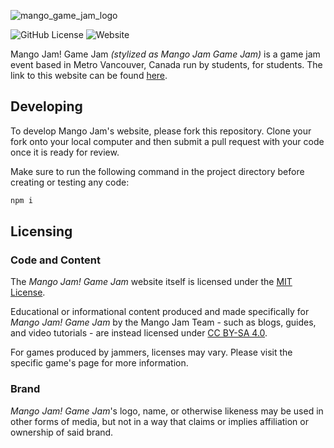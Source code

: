 ![mango_game_jam_logo](https://github.com/user-attachments/assets/f2b32fea-d6c2-4ff0-8ade-4f84593de4eb)

![GitHub License](https://img.shields.io/github/license/lunauii/mango-jam) ![Website](https://img.shields.io/website?url=https%3A%2F%2Fjam.lunaui.cc%2F)

Mango Jam! Game Jam *(stylized as Mango Jam Game Jam)* is a game jam event based in Metro Vancouver, Canada run by students, for students. The link to this website can be found [here](https://jam.lunaui.cc/).

## Developing

To develop Mango Jam's website, please fork this repository. Clone your fork onto your local computer and then submit a pull request with your code once it is ready for review.

Make sure to run the following command in the project directory before creating or testing any code:
```bash
npm i
```

## Licensing

### Code and Content

The *Mango Jam! Game Jam* website itself is licensed under the [MIT License](https://github.com/lunauii/mango-jam/blob/main/LICENSE).

Educational or informational content produced and made specifically for *Mango Jam! Game Jam* by the Mango Jam Team - such as blogs, guides, and video tutorials - are instead licensed under [CC BY-SA 4.0](https://creativecommons.org/licenses/by-sa/4.0/).

For games produced by jammers, licenses may vary. Please visit the specific game's page for more information.

### Brand

*Mango Jam! Game Jam*'s logo, name, or otherwise likeness may be used in other forms of media, but not in a way that claims or implies affiliation or ownership of said brand. 
